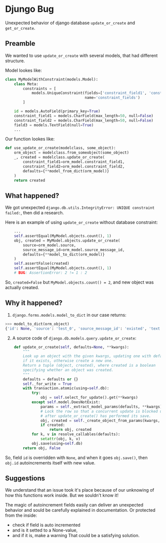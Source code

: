 # Djungo Bug

Unexpected behavior of django database `update_or_create` and `get_or_create`.

## Preamble

We wanted to use `update_or_create` with several models, that had different structure.

Model lookes like:

```python
class MyModelWithConstraint(models.Model):
    class Meta:
        constraints = [
            models.UniqueConstraint(fields=['constraint_field1', 'constraint_field2'],
                                    name='constraint_fields')
        ]

    id = models.AutoField(primary_key=True)
    constraint_field1 = models.CharField(max_length=50, null=False)
    constraint_field2 = models.CharField(max_length=50, null=False)
    field3 = models.TextField(null=True)
    ...
```

Our function lookes like:

```python
def use_update_or_create(modelclass, some_object):
    orm_object = modelclass.from_someobject(some_object)
    _, created = modelclass.update_or_create(
        constraint_field1=orm_model.constraint_field1,
        constraint_field2=orm_model.constraint_field2,
        defaults={**model_from_dict(orm_model)}
    )
    return created
```

## What happened?

We got unexpected `django.db.utils.IntegrityError: UNIQUE constraint failed:`, then did a research.

Here is an example of using `update_or_create` without database constraint:

```python
    ...
    self.assertEqual(MyModel.objects.count(), 1)
    obj, created = MyModel.objects.update_or_create(
        source=orm_model.source,
        source_message_id=orm_model.source_message_id,
        defaults={**model_to_dict(orm_model)}
    )
    self.assertFalse(created)
    self.assertEqual(MyModel.objects.count(), 1)
    # BUG: AssertionError: 2 != 1 : 2
```

So, `created=False` but `MyModel.objects.count() = 2`, and new object was actually created.

## Why it happened?

1. `django.forms.models.model_to_dict` in our case returns:

```python
>>> model_to_dict(orm_object)
{'id': None, 'source': 'test_0', 'source_message_id': 'existed', 'text': 'once told me'}
```

2. A source code of `django.db.models.query.update_or_create`:

```python
    def update_or_create(self, defaults=None, **kwargs):
        """
        Look up an object with the given kwargs, updating one with defaults
        if it exists, otherwise create a new one.
        Return a tuple (object, created), where created is a boolean
        specifying whether an object was created.
        """
        defaults = defaults or {}
        self._for_write = True
        with transaction.atomic(using=self.db):
            try:
                obj = self.select_for_update().get(**kwargs)
            except self.model.DoesNotExist:
                params = self._extract_model_params(defaults, **kwargs)
                # Lock the row so that a concurrent update is blocked until
                # after update_or_create() has performed its save.
                obj, created = self._create_object_from_params(kwargs, params, lock=True)
                if created:
                    return obj, created
            for k, v in resolve_callables(defaults):
                setattr(obj, k, v)
            obj.save(using=self.db)
        return obj, False
```

So, field `id` is overridden with `None`, and when it goes `obj.save()`, then `obj.id` autoincrements itself with new value.

## Suggestions

We understand that an issue took it's place because of our unknowing of how this functions work inside. But we souldn't know it!

The magic of autoincrement fields easily can deliver an unexpected behavior and sould be carefully explained in documentation.
Or protected from the inside:
- check if field is auto incremented 
- and is it setted to a None-value, 
- and if it is, make a warning
That could be a satisfying solution.
